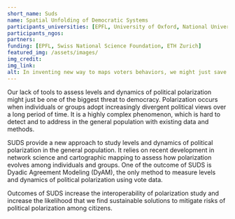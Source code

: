 ```yaml
---
short_name: Suds
name: Spatial Unfolding of Democratic Systems
participants_universities: [EPFL, University of Oxford, National University of Singapore, ETH Singapore]
participants_ngos:
partners:
funding: [EPFL, Swiss National Science Foundation, ETH Zurich]
featured_img: /assets/images/
img_credit:
img_link:
alt: In inventing new way to maps voters behaviors, we might just save democracy from political polarization
---
```

Our lack of tools to assess levels and dynamics of political polarization might just be one of the biggest threat to democracy. Polarization occurs when individuals or groups adopt increasingly divergent political views over a long period of time. It is a highly complex phenomenon, which is hard to detect and to address in the general population with existing data and methods. 

SUDS provide a new approach to study levels and dynamics of political polarization in the general population. It relies on recent development in network science and cartographic mapping to assess how polarization evolves among individuals and groups. One of the outcome of SUDS is Dyadic Agreement Modeling (DyAM), the only method to measure levels and dynamics of political polarization using vote data.

Outcomes of SUDS increase the interoperability of polarization study and increase the likelihood that we find sustainable solutions to mitigate risks of political polarization among citizens.